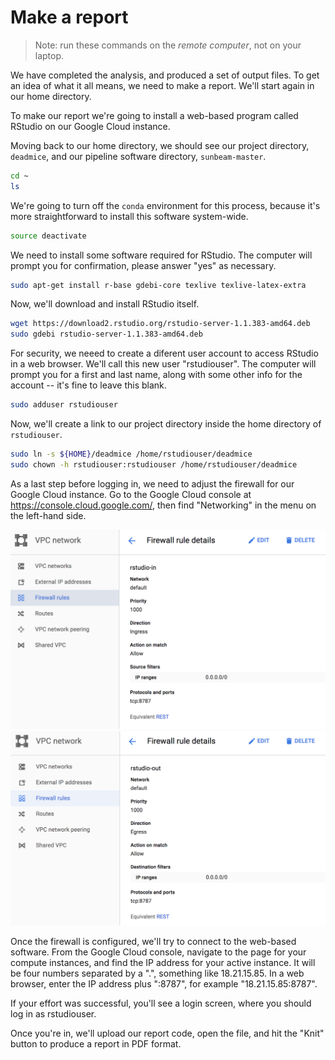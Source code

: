 # Make a report

> Note: run these commands on the *remote computer*, not on your
> laptop.

We have completed the analysis, and produced a set of output files.
To get an idea of what it all means, we need to make a report. We\'ll
start again in our home directory.

To make our report we\'re going to install a web-based program called
RStudio on our Google Cloud instance.

Moving back to our home directory, we should see our project
directory, `deadmice`, and our pipeline software directory,
`sunbeam-master`.

```bash
cd ~
ls
```

We\'re going to turn off the `conda` environment for this process,
because it's more straightforward to install this software
system-wide.

```bash
source deactivate
```

We need to install some software required for RStudio.  The computer
will prompt you for confirmation, please answer "yes" as necessary.

```bash
sudo apt-get install r-base gdebi-core texlive texlive-latex-extra
```

Now, we\'ll download and install RStudio itself.

```bash
wget https://download2.rstudio.org/rstudio-server-1.1.383-amd64.deb
sudo gdebi rstudio-server-1.1.383-amd64.deb
```

For security, we neeed to create a diferent user account to access
RStudio in a web browser.  We\'ll call this new user "rstudiouser".
The computer will prompt you for a first and last name, along with
some other info for the account -- it\'s fine to leave this blank.

```bash
sudo adduser rstudiouser
```

Now, we'll create a link to our project directory inside the home
directory of `rstudiouser`.

```bash
sudo ln -s ${HOME}/deadmice /home/rstudiouser/deadmice
sudo chown -h rstudiouser:rstudiouser /home/rstudiouser/deadmice
```

As a last step before logging in, we need to adjust the firewall for
our Google Cloud instance.  Go to the Google Cloud console at
https://console.cloud.google.com/, then find "Networking" in the menu
on the left-hand side.

![Incoming data firewall setting](rstudio-ingress.png)
![Outgoing data firewall setting](rstudio-egress.png)

Once the firewall is configured, we'll try to connect to the web-based
software.  From the Google Cloud console, navigate to the page for
your compute instances, and find the IP address for your active
instance.  It will be four numbers separated by a ".", something like
18.21.15.85.  In a web browser, enter the IP address plus ":8787", for
example "18.21.15.85:8787".

If your effort was successful, you'll see a login screen, where you
should log in as rstudiouser.

Once you're in, we\'ll upload our report code, open the file, and hit
the "Knit" button to produce a report in PDF format.



